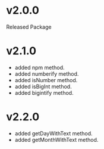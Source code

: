# v2.0.0

Released Package

# v2.1.0

- added npm method.
- added numberify method.
- added isNumber method.
- added isBigInt method.
- added bigintify method.

# v2.2.0

- added getDayWithText method.
- added getMonthWithText method.
